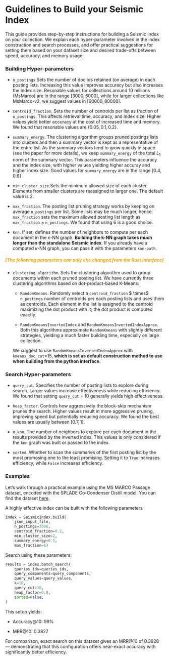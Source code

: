 # Guidelines to Build your Seismic Index
This guide provides step-by-step instructions for building a Seismic Index on your collection. We explain each hyper-parameter involved in the index construction and search processes, and offer practical suggestions for setting them based on your dataset size and desired trade-offs between speed, accuracy, and memory usage.




### Building Hyper-parameters

- `n_postings` Sets the number of doc ids retained (on average) in each posting lists. Increasing this value improves accuracy but also increases the index size. Resonable values for collections around $10$ millions (MsMarco) are in the range $[3000, 6000]$, while for larger collections like MsMarco-v2, we suggest values in $[60000, 80000]$.

- `centroid_fraction`. Sets the number of centroids per list as fraction of `n_postings`. This affects retrieval time, accuracy, and index size. Higher values yield better accuracy at the cost of increased time and memory. We found that resonable values are $\{0.05, 0.1, 0.2\}$. 


- `summary_energy`. The clustering algorithm groups pruned postings lists into clusters and then a summary vector is kept as a representative of the entire list. As the summary vectors tend to grow quickly in space (see the paper for more details), we keep `summary_energy` of the total $L_1$ norm of the summary vector. This parameters influence the accuracy and the index size, with higher values yielding higher accuray and higher index size. Good values for `summary_energy` are in the range $[0.4, 0.6]$


- `min_cluster_size`.Sets the minimum allowed size of each cluster. Elements from smaller clusters are reassigned to larger one. The default value is $2$. 

- `max_fraction`. The posting list pruning strategy works by keeping on average `n_postings` per list. Some lists may be much longer, hence `max_fraction` 
 sets the maximum allowed posting list length as `max_fraction` $\times$ `n_postings`. We found that using $6$ is a good choice.

 - `knn`. If set, defines the number of neighbors to compute per each document in the $\kappa$-NN graph. __Building the k-NN graph takes much longer than the standalone Seismic index__. If you already have a computed $\kappa$-NN graph, you can pass it with the parameters `knn-path`.


 ##### <span style="color:orange">[The following parameters can only che changed from the Rust interface]</span>


- `clustering_algorithm`. Sets the clustering algorithm used to group documents within each pruned posting list. We have currently three clustering algorithms based on dot-product-based K-Means:
    - `RandomKmeans`. Randomly select a `centroid_fraction` $ \times$ `n_postings` number of  centroids per each posting lists and uses them as centroids. Each element in the list is assigned to the centroid maximizing the dot product with it; the dot product is computed exactly.


    - `RandomKmeansInvertedIndex` and `RandomKmeansInvertedIndexApprox`. Both this algorithms approximate `RandomKmeans` with slightly different strategies, yielding a much faster building time, especially on large colleciton. 

    We suggest to use `RandomKmeansInvertedIndexApprox` with `kmeans_doc_cut`=15, __which is set as default construction method to use when building from the python interface__.


 ### Search Hyper-parameters

- `query_cut`. Specifies the number of posting lists to explore during search. Larger values increase effectiveness while reducing efficiency. We found that setting `query_cut` = $10$ generally yields high effectiveness.

- `heap_factor`. Controls how aggressively the block-skip mechanism prunes the search. Higher values result in more aggressive pruning, improving speed but potentially reducing accuracy. We found the best values are usually between $[0.7, 1]$.

- `n_knn`. The number of neighbors to explore per each document in the results provided by the inverted index. This values is only considered if the `knn` graph was built or passed to the index. 

- `sorted`. Whether to scan the summaries of the first posting list by the most promosing one to the least promising. Setting it to `True` increases efficiency, while `False` increases efficiency. 



### Examples

Let’s walk through a practical example using the MS MARCO Passage dataset, encoded with the SPLADE Co-Condenser Distill model. You can find the dataset [here](https://huggingface.co/datasets/tuskanny/seismic-msmarco-splade).

A highly effective index can be built with the following parameters
```python 
index = SeismicIndex.build(
    json_input_file,
    n_postings=3000,
    centroid_fraction=0.2,
    min_cluster_size=2,
    summary_energy=0.5, 
    max_fraction=6)
```
Search using these parameters:

```python
results = index.batch_search(
    queries_ids=queries_ids,
    query_components=query_components,
    query_values=query_values,
    k=10,
    query_cut=10,
    heap_factor=0.8,
    sorted=False,
)
```


This setup yields:
- Accuracy@10: $99$%

- MRR@10: $0.3827$

For comparison, exact search on this dataset gives an MRR@10 of $0.3828$ — demonstrating that this configuration offers near-exact accuracy with significantly better efficiency.